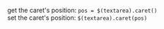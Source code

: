 get the caret's position: `pos = $(textarea).caret()`  
set the caret's position: `$(textarea).caret(pos)`